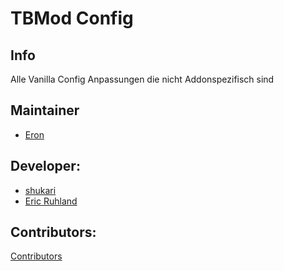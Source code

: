 # TBMod Config
## Info
Alle Vanilla Config Anpassungen die nicht Addonspezifisch sind

## Maintainer
- [Eron](https://github.com/E-for-Eron)

## Developer:
- [shukari](https://github.com/shukari)
- [Eric Ruhland](https://github.com/Er1807)

## Contributors:
[Contributors](https://github.com/TacticalBaconDevs/TBMod/graphs/contributors)
